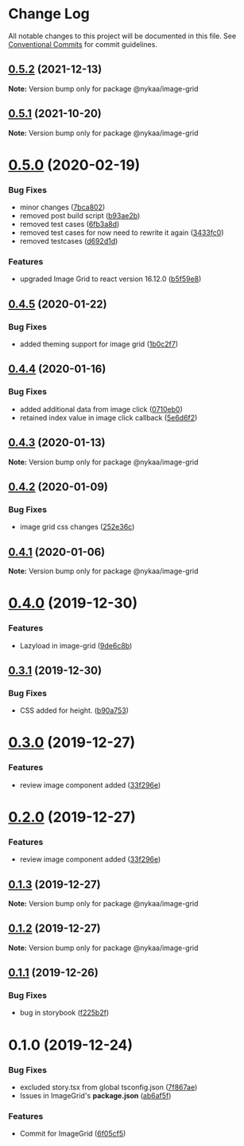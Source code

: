 # Change Log

All notable changes to this project will be documented in this file.
See [Conventional Commits](https://conventionalcommits.org) for commit guidelines.

## [0.5.2](https://github.com/Nykaa/fe-core/compare/@nykaa/image-grid@0.5.1...@nykaa/image-grid@0.5.2) (2021-12-13)

**Note:** Version bump only for package @nykaa/image-grid





## [0.5.1](https://github.com/Nykaa/fe-core/compare/@nykaa/image-grid@0.5.0...@nykaa/image-grid@0.5.1) (2021-10-20)

**Note:** Version bump only for package @nykaa/image-grid





# [0.5.0](https://github.com/Nykaa/fe-core/compare/@nykaa/image-grid@0.4.5...@nykaa/image-grid@0.5.0) (2020-02-19)


### Bug Fixes

* minor changes ([7bca802](https://github.com/Nykaa/fe-core/commit/7bca8023d1f1c811da6f8a0664d35e7c079883e4))
* removed post build script ([b93ae2b](https://github.com/Nykaa/fe-core/commit/b93ae2bd5c4085e169bbdf04eb383da9c07ac0f6))
* removed test cases ([6fb3a8d](https://github.com/Nykaa/fe-core/commit/6fb3a8dabcee202e4211f5e1d2e7553f11181806))
* removed test cases for now need to rewrite it again ([3433fc0](https://github.com/Nykaa/fe-core/commit/3433fc05f271f34829e1cafc46a5af161f564b7d))
* removed testcases ([d692d1d](https://github.com/Nykaa/fe-core/commit/d692d1d4ace520840af0d1f3a9d3c33ca49be5ac))


### Features

* upgraded Image Grid to react version 16.12.0 ([b5f59e8](https://github.com/Nykaa/fe-core/commit/b5f59e88bef25c20d44784fa778c8beee7d60173))





## [0.4.5](https://github.com/Nykaa/fe-core/compare/@nykaa/image-grid@0.4.4...@nykaa/image-grid@0.4.5) (2020-01-22)


### Bug Fixes

* added theming support for image grid ([1b0c2f7](https://github.com/Nykaa/fe-core/commit/1b0c2f71ca36c869293b363f58215255bf8c74f2))





## [0.4.4](https://github.com/Nykaa/fe-core/compare/@nykaa/image-grid@0.4.3...@nykaa/image-grid@0.4.4) (2020-01-16)


### Bug Fixes

* added additional data from image click ([0710eb0](https://github.com/Nykaa/fe-core/commit/0710eb05c3dc605dec06c3eadeca72532318f5fc))
* retained index value in image click callback ([5e6d6f2](https://github.com/Nykaa/fe-core/commit/5e6d6f23811d40b018d4de00e121db71a4086cc1))





## [0.4.3](https://github.com/Nykaa/fe-core/compare/@nykaa/image-grid@0.4.2...@nykaa/image-grid@0.4.3) (2020-01-13)

**Note:** Version bump only for package @nykaa/image-grid





## [0.4.2](https://github.com/Nykaa/fe-core/compare/@nykaa/image-grid@0.4.1...@nykaa/image-grid@0.4.2) (2020-01-09)


### Bug Fixes

* image grid css changes ([252e36c](https://github.com/Nykaa/fe-core/commit/252e36c89ec2ace9bdb35da0aac9ab8d9e432aa9))





## [0.4.1](https://github.com/Nykaa/fe-core/compare/@nykaa/image-grid@0.4.0...@nykaa/image-grid@0.4.1) (2020-01-06)

**Note:** Version bump only for package @nykaa/image-grid





# [0.4.0](https://github.com/Nykaa/fe-core/compare/@nykaa/image-grid@0.3.1...@nykaa/image-grid@0.4.0) (2019-12-30)


### Features

* Lazyload in image-grid ([9de6c8b](https://github.com/Nykaa/fe-core/commit/9de6c8b1cc5ddd229baa41eeadf699b739cf411d))





## [0.3.1](https://github.com/Nykaa/fe-core/compare/@nykaa/image-grid@0.3.0...@nykaa/image-grid@0.3.1) (2019-12-30)


### Bug Fixes

* CSS added for height. ([b90a753](https://github.com/Nykaa/fe-core/commit/b90a753ebdf314a72e8d26f20fe5aafea2626cd0))





# [0.3.0](https://github.com/Nykaa/fe-core/compare/@nykaa/image-grid@0.1.3...@nykaa/image-grid@0.3.0) (2019-12-27)


### Features

* review image component added ([33f296e](https://github.com/Nykaa/fe-core/commit/33f296e8e6a042e94e79afda07a14182c71a64e5))





# [0.2.0](https://github.com/Nykaa/fe-core/compare/@nykaa/image-grid@0.1.3...@nykaa/image-grid@0.2.0) (2019-12-27)


### Features

* review image component added ([33f296e](https://github.com/Nykaa/fe-core/commit/33f296e8e6a042e94e79afda07a14182c71a64e5))





## [0.1.3](https://github.com/Nykaa/fe-core/compare/@nykaa/image-grid@0.1.1...@nykaa/image-grid@0.1.3) (2019-12-27)

**Note:** Version bump only for package @nykaa/image-grid





## [0.1.2](https://github.com/Nykaa/fe-core/compare/@nykaa/image-grid@0.1.1...@nykaa/image-grid@0.1.2) (2019-12-27)

**Note:** Version bump only for package @nykaa/image-grid





## [0.1.1](https://github.com/Nykaa/fe-core/compare/@nykaa/image-grid@0.1.0...@nykaa/image-grid@0.1.1) (2019-12-26)


### Bug Fixes

* bug in storybook ([f225b2f](https://github.com/Nykaa/fe-core/commit/f225b2faf9f5fdba054d1f01aad17ac668365cce))





# 0.1.0 (2019-12-24)


### Bug Fixes

* excluded story.tsx from global tsconfig.json ([7f867ae](https://github.com/Nykaa/fe-core/commit/7f867aea6eeeedccc374bba13200b1962f3ac5a1))
* Issues in ImageGrid's **package.json** ([ab6af5f](https://github.com/Nykaa/fe-core/commit/ab6af5f2e495162465e3e363151093c4d641c2fe))


### Features

* Commit for ImageGrid ([6f05cf5](https://github.com/Nykaa/fe-core/commit/6f05cf5311f0c23dfea07f99f73c471702af4bba))
